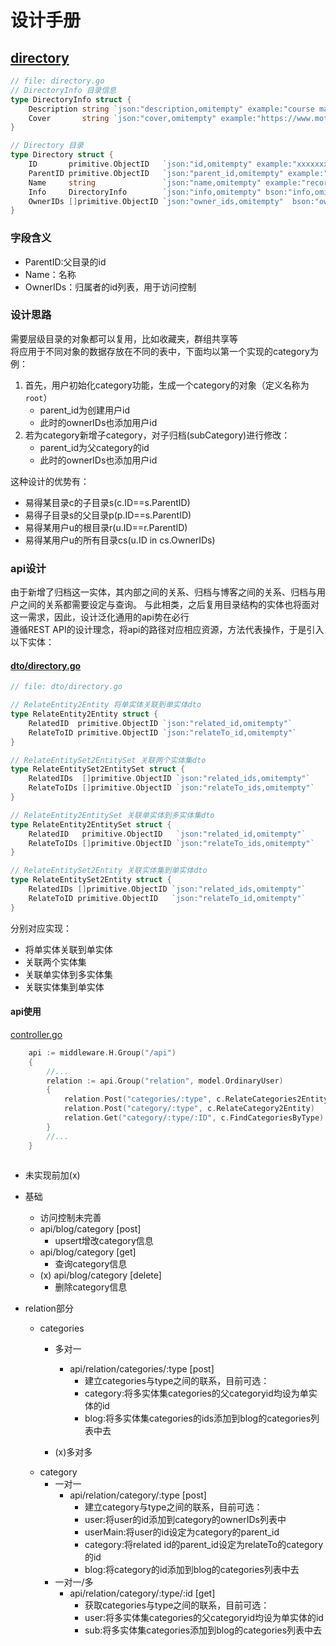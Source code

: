 # 设计手册


## [directory](directory.go)
``` go
// file: directory.go
// DirectoryInfo 目录信息
type DirectoryInfo struct {
	Description string `json:"description,omitempty" example:"course materials" bson:"description,omitempty"`
	Cover       string `json:"cover,omitempty" example:"https://www.motwo.cn/cover" bson:"cover,omitempty"`
}

// Directory 目录
type Directory struct {
	ID       primitive.ObjectID   `json:"id,omitempty" example:"xxxxxxxxxxxxxx==" bson:"_id,omitempty"`
	ParentID primitive.ObjectID   `json:"parent_id,omitempty" example:"xxxxxxxxxxxxxx==" bson:"parent_id,omitempty"`
	Name     string               `json:"name,omitempty" example:"records" bson:"name,omitempty"`
	Info     DirectoryInfo        `json:"info,omitempty" bson:"info,omitempty"`
	OwnerIDs []primitive.ObjectID `json:"owner_ids,omitempty"  bson:"owner_ids,omitempty"`
}
```
### 字段含义
- ParentID:父目录的id
- Name：名称
- OwnerIDs：归属者的id列表，用于访问控制

### 设计思路
需要层级目录的对象都可以复用，比如收藏夹，群组共享等  
将应用于不同对象的数据存放在不同的表中，下面均以第一个实现的category为例：  
1. 首先，用户初始化category功能，生成一个category的对象（定义名称为`root`）
   - parent_id为创建用户id
   - 此时的ownerIDs也添加用户id
2. 若为category新增子category，对子归档(subCategory)进行修改：
   - parent_id为父category的id
   - 此时的ownerIDs也添加用户id
    
这种设计的优势有：
- 易得某目录c的子目录s(c.ID==s.ParentID)
- 易得子目录s的父目录p(p.ID==s.ParentID)
- 易得某用户u的根目录r(u.ID==r.ParentID)
- 易得某用户u的所有目录cs(u.ID in cs.OwnerIDs)
    
### api设计
由于新增了归档这一实体，其内部之间的关系、归档与博客之间的关系、归档与用户之间的关系都需要设定与查询。
与此相类，之后复用目录结构的实体也将面对这一需求，因此，设计泛化通用的api势在必行   
遵循REST API的设计理念，将api的路径对应相应资源，方法代表操作，于是引入以下实体：


#### [dto/directory.go](../../dto/directory.go)
```go
// file: dto/directory.go

// RelateEntity2Entity 将单实体关联到单实体dto
type RelateEntity2Entity struct {
	RelatedID  primitive.ObjectID `json:"related_id,omitempty"`
	RelateToID primitive.ObjectID `json:"relateTo_id,omitempty"`
}

// RelateEntitySet2EntitySet 关联两个实体集dto
type RelateEntitySet2EntitySet struct {
	RelatedIDs  []primitive.ObjectID `json:"related_ids,omitempty"`
	RelateToIDs []primitive.ObjectID `json:"relateTo_ids,omitempty"`
}

// RelateEntity2EntitySet 关联单实体到多实体集dto
type RelateEntity2EntitySet struct {
	RelatedID   primitive.ObjectID   `json:"related_id,omitempty"`
	RelateToIDs []primitive.ObjectID `json:"relateTo_ids,omitempty"`
}

// RelateEntitySet2Entity 关联实体集到单实体dto
type RelateEntitySet2Entity struct {
	RelatedIDs []primitive.ObjectID `json:"related_ids,omitempty"`
	RelateToID primitive.ObjectID   `json:"relateTo_id,omitempty"`
}
```

分别对应实现：
- 将单实体关联到单实体
- 关联两个实体集
- 关联单实体到多实体集
- 关联实体集到单实体

#### api使用
[controller.go](../controller/controller.go)
```go
    api := middleware.H.Group("/api")
    {
    	//...
        relation := api.Group("relation", model.OrdinaryUser)
        {
            relation.Post("categories/:type", c.RelateCategories2Entity)
            relation.Post("category/:type", c.RelateCategory2Entity)
            relation.Get("category/:type/:ID", c.FindCategoriesByType)
        }
        //...
    }
       
```
* 未实现前加(x)
- 基础
    - 访问控制未完善
    - api/blog/category [post]
        - upsert增改category信息
    - api/blog/category [get]
        - 查询category信息
  - (x) api/blog/category [delete]
      - 删除category信息

 
- relation部分
    - categories
      - 多对一
        - api/relation/categories/:type [post]
          - 建立categories与type之间的联系，目前可选：
          - category:将多实体集categories的父categoryid均设为单实体的id
          - blog:将多实体集categories的ids添加到blog的categories列表中去
        
      - (x)多对多
    - category
      - 一对一
        - api/relation/category/:type [post]
          - 建立category与type之间的联系，目前可选：
          - user:将user的id添加到category的ownerIDs列表中
          - userMain:将user的id设定为category的parent_id
          - category:将related id的parent_id设定为relateTo的category的id
          - blog:将category的id添加到blog的categories列表中去
      - 一对一/多  
        - api/relation/category/:type/:id [get]
          - 获取categories与type之间的联系，目前可选：
          - user:将多实体集categories的父categoryid均设为单实体的id
          - sub:将多实体集categories添加到blog的categories列表中去
      
    
    
        







